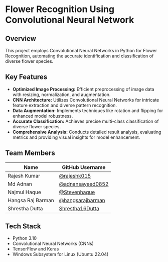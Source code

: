 # Flower Recognition Using Convolutional Neural Network

## Overview

This project employs Convolutional Neural Networks in Python for Flower Recognition, automating the accurate identification and classification of diverse flower species.

## Key Features

* **Optimized Image Processing:** Efficient preprocessing of image data with resizing, normalization, and augmentation.
* **CNN Architecture:** Utilizes Convolutional Neural Networks for intricate feature extraction and diverse pattern recognition.
* **Data Augmentation:** Implements techniques like rotation and flipping for enhanced model robustness.
* **Accurate Classification:** Achieves precise multi-class classification of diverse flower species.
* **Comprehensive Analysis:** Conducts detailed result analysis, evaluating metrics and providing visual insights for model enhancement.

## Team Members

| Name                 | GitHub Username |
|-----------------------|----------------|
| Rajesh Kumar          | [@rajeshk015](https://github.com/rajeshk015) |
| Md Adnan       | [@adnansayeed0852](https://github.com/adnansayeed0852) |
| Najmul Haque      | [@Stevenhaque](https://github.com/Stevenhaque) |
| Hangsa Raj Barman          | [@hangsarajbarman](https://github.com/hangsarajbarman) |
| Shrestha Dutta          | [Shrestha16Dutta](https://github.com/Shrestha16Dutta) |

## Tech Stack

* Python 3.10
* Convolutional Neural Networks (CNNs)
* TensorFlow and Keras
* Windows Subsystem for Linux (Ubuntu 22.04)
